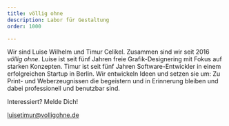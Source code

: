 ```yaml
---
title: völlig ohne
description: Labor für Gestaltung
order: 1000

---
```


Wir sind Luise Wilhelm und Timur Celikel. Zusammen sind wir seit 2016 *völlig ohne*. Luise ist seit fünf Jahren freie Grafik-Designering mit Fokus auf starken Konzepten. Timur ist seit fünf Jahren Software-Entwickler in einem erfolgreichen Startup in Berlin. Wir entwickeln Ideen und setzen sie um: Zu Print- und Weberzeugnissen die begeistern und in Erinnerung bleiben und dabei professionell und benutzbar sind.

Interessiert? Melde Dich!  

<a href='mailto:%22Völlig%20Ohne%22%3cluisetimur@volligohne.de%3e'>
    luisetimur@volligohne.de
</a>